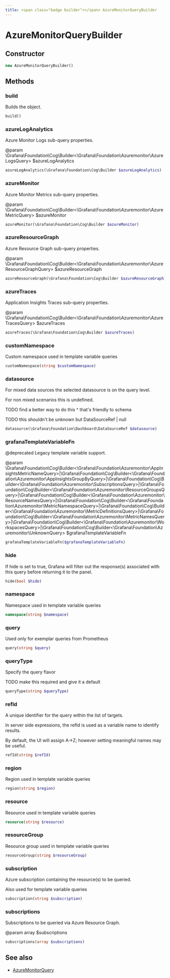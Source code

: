 ```yaml
---
title: <span class="badge builder"></span> AzureMonitorQueryBuilder
---
```

# <span class="badge builder"></span> AzureMonitorQueryBuilder

## Constructor

```php
new AzureMonitorQueryBuilder()
```
## Methods

### <span class="badge object-method"></span> build

Builds the object.

```php
build()
```

### <span class="badge object-method"></span> azureLogAnalytics

Azure Monitor Logs sub-query properties.

@param \Grafana\Foundation\Cog\Builder<\Grafana\Foundation\Azuremonitor\AzureLogsQuery> $azureLogAnalytics

```php
azureLogAnalytics(\Grafana\Foundation\Cog\Builder $azureLogAnalytics)
```

### <span class="badge object-method"></span> azureMonitor

Azure Monitor Metrics sub-query properties.

@param \Grafana\Foundation\Cog\Builder<\Grafana\Foundation\Azuremonitor\AzureMetricQuery> $azureMonitor

```php
azureMonitor(\Grafana\Foundation\Cog\Builder $azureMonitor)
```

### <span class="badge object-method"></span> azureResourceGraph

Azure Resource Graph sub-query properties.

@param \Grafana\Foundation\Cog\Builder<\Grafana\Foundation\Azuremonitor\AzureResourceGraphQuery> $azureResourceGraph

```php
azureResourceGraph(\Grafana\Foundation\Cog\Builder $azureResourceGraph)
```

### <span class="badge object-method"></span> azureTraces

Application Insights Traces sub-query properties.

@param \Grafana\Foundation\Cog\Builder<\Grafana\Foundation\Azuremonitor\AzureTracesQuery> $azureTraces

```php
azureTraces(\Grafana\Foundation\Cog\Builder $azureTraces)
```

### <span class="badge object-method"></span> customNamespace

Custom namespace used in template variable queries

```php
customNamespace(string $customNamespace)
```

### <span class="badge object-method"></span> datasource

For mixed data sources the selected datasource is on the query level.

For non mixed scenarios this is undefined.

TODO find a better way to do this ^ that's friendly to schema

TODO this shouldn't be unknown but DataSourceRef | null

```php
datasource(\Grafana\Foundation\Dashboard\DataSourceRef $datasource)
```

### <span class="badge object-method"></span> grafanaTemplateVariableFn

@deprecated Legacy template variable support.

@param \Grafana\Foundation\Cog\Builder<\Grafana\Foundation\Azuremonitor\AppInsightsMetricNameQuery>|\Grafana\Foundation\Cog\Builder<\Grafana\Foundation\Azuremonitor\AppInsightsGroupByQuery>|\Grafana\Foundation\Cog\Builder<\Grafana\Foundation\Azuremonitor\SubscriptionsQuery>|\Grafana\Foundation\Cog\Builder<\Grafana\Foundation\Azuremonitor\ResourceGroupsQuery>|\Grafana\Foundation\Cog\Builder<\Grafana\Foundation\Azuremonitor\ResourceNamesQuery>|\Grafana\Foundation\Cog\Builder<\Grafana\Foundation\Azuremonitor\MetricNamespaceQuery>|\Grafana\Foundation\Cog\Builder<\Grafana\Foundation\Azuremonitor\MetricDefinitionsQuery>|\Grafana\Foundation\Cog\Builder<\Grafana\Foundation\Azuremonitor\MetricNamesQuery>|\Grafana\Foundation\Cog\Builder<\Grafana\Foundation\Azuremonitor\WorkspacesQuery>|\Grafana\Foundation\Cog\Builder<\Grafana\Foundation\Azuremonitor\UnknownQuery> $grafanaTemplateVariableFn

```php
grafanaTemplateVariableFn($grafanaTemplateVariableFn)
```

### <span class="badge object-method"></span> hide

If hide is set to true, Grafana will filter out the response(s) associated with this query before returning it to the panel.

```php
hide(bool $hide)
```

### <span class="badge object-method"></span> namespace

Namespace used in template variable queries

```php
namespace(string $namespace)
```

### <span class="badge object-method"></span> query

Used only for exemplar queries from Prometheus

```php
query(string $query)
```

### <span class="badge object-method"></span> queryType

Specify the query flavor

TODO make this required and give it a default

```php
queryType(string $queryType)
```

### <span class="badge object-method"></span> refId

A unique identifier for the query within the list of targets.

In server side expressions, the refId is used as a variable name to identify results.

By default, the UI will assign A->Z; however setting meaningful names may be useful.

```php
refId(string $refId)
```

### <span class="badge object-method"></span> region

Region used in template variable queries

```php
region(string $region)
```

### <span class="badge object-method"></span> resource

Resource used in template variable queries

```php
resource(string $resource)
```

### <span class="badge object-method"></span> resourceGroup

Resource group used in template variable queries

```php
resourceGroup(string $resourceGroup)
```

### <span class="badge object-method"></span> subscription

Azure subscription containing the resource(s) to be queried.

Also used for template variable queries

```php
subscription(string $subscription)
```

### <span class="badge object-method"></span> subscriptions

Subscriptions to be queried via Azure Resource Graph.

@param array<string> $subscriptions

```php
subscriptions(array $subscriptions)
```

## See also

 * <span class="badge object-type-class"></span> [AzureMonitorQuery](./object-AzureMonitorQuery.md)
